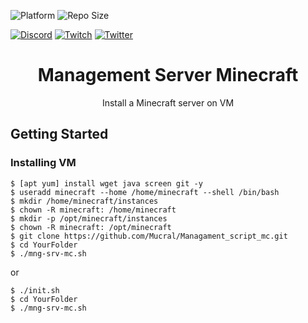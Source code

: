 ![Platform](https://img.shields.io/conda/pn/conda-forge/bash?color=green&style=plastic&logo=linux)
![Repo Size](https://img.shields.io/github/repo-size/Mucral/Managament_script_mc?color=yellow&logo=github&style=plastic)

[![Discord](https://img.shields.io/discord/252008610043789312?logo=discord&label=discord&color=7289da&style=plastic)](https://discordapp.com/channels/252008610043789312)
[![Twitch](https://img.shields.io/twitch/status/mucral_tv?logo=twitch&color=9147fftyle=plastic)](https://www.twitch.tv/mucral_tv)
[![Twitter](https://img.shields.io/twitter/follow/mucral?color=1da1f2&label=twitter&logo=twitter&style=plastic)](https://twitter.com/Mucral)
<h1 align="center">Management Server Minecraft</h1>
<p align="center">Install a Minecraft server on VM</p>

## Getting Started

### Installing VM
```
$ [apt yum] install wget java screen git -y
$ useradd minecraft --home /home/minecraft --shell /bin/bash
$ mkdir /home/minecraft/instances
$ chown -R minecraft: /home/minecraft
$ mkdir -p /opt/minecraft/instances
$ chown -R minecraft: /opt/minecraft
$ git clone https://github.com/Mucral/Managament_script_mc.git
$ cd YourFolder
$ ./mng-srv-mc.sh
```
or
```
$ ./init.sh
$ cd YourFolder
$ ./mng-srv-mc.sh
```
<!---
#### Running Locally Via [Github](https://github.com/YourUser/YourProject) (no install)
You can run this project locally by following these steps:
1. Clone/download the [repo](https://github.com/YourUser/YourProject)
2. Open terminal and cd into the project
3. Execute ```command_execution```

## Using the Application
1. Do this
    - Precision
2. And this
3. And also this

*Easy !*

### Configurations
Lorem ipsum dolor sit amet, consectetur adipiscing elit, sed do eiusmod tempor incididunt ut labore et dolore magna aliqua. Ut enim ad minim veniam, quis nostrud exercitation ullamco laboris nisi ut aliquip ex ea commodo consequat. Duis aute irure dolor in reprehenderit in voluptate velit esse cillum dolore eu fugiat nulla pariatur. Excepteur sint occaecat cupidatat non proident, sunt in culpa qui officia deserunt mollit anim id est laborum.

## Video
If you need something visual to help you get started, [I made a video for the original release of this project](https://youtu.be/YourVideo); some things may be different but the same concepts still apply.

## Issues Using the Tool
Lorem ipsum dolor sit amet, consectetur adipiscing elit, sed do eiusmod tempor incididunt ut labore et dolore magna aliqua. Ut enim ad minim veniam, quis nostrud exercitation ullamco laboris nisi ut aliquip ex ea commodo consequat. Duis aute irure dolor in reprehenderit in voluptate velit esse cillum dolore eu fugiat nulla pariatur. Excepteur sint occaecat cupidatat non proident, sunt in culpa qui officia deserunt mollit anim id est laborum.
-->

